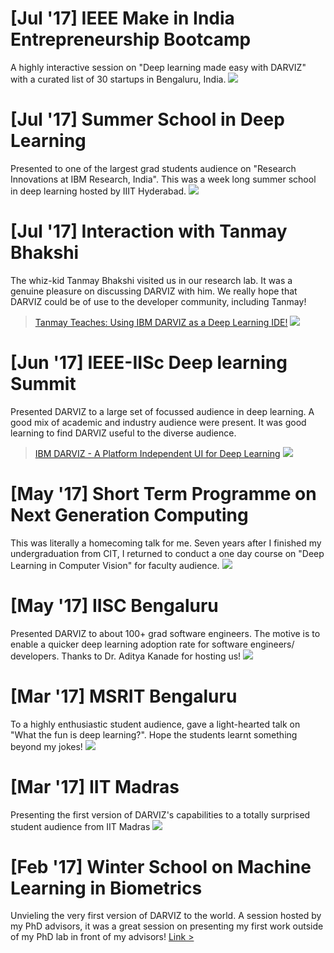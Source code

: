 # [Jul '17] IEEE Make in India Entrepreneurship Bootcamp

A highly interactive session on "Deep learning made easy with DARVIZ" with a curated list of 30 startups in Bengaluru, India.
![](../pictures/talk1.jpg)


# [Jul '17] Summer School in Deep Learning

Presented to one of the largest grad students audience on "Research Innovations at IBM Research, India". This was a week long summer school in deep learning hosted by IIIT Hyderabad.
![](../pictures/talk2.jpg)

# [Jul '17] Interaction with Tanmay Bhakshi

The whiz-kid Tanmay Bhakshi visited us in our research lab. It was a genuine pleasure on discussing DARVIZ with him. We really hope that DARVIZ could be of use to the developer community, including Tanmay! 
> [Tanmay Teaches:  Using IBM DARVIZ as a Deep Learning IDE!](https://www.youtube.com/watch?v=mmRw_MuMPC4)
![](../pictures/talk3.jpg)

# [Jun '17] IEEE-IISc Deep learning Summit

Presented DARVIZ to a large set of focussed audience in deep learning. A good mix of academic and industry audience were present. It was good learning to find DARVIZ useful to the diverse audience.
> [IBM DARVIZ - A Platform Independent UI for Deep Learning](https://www.youtube.com/watch?v=GICAnqhvO0I)
![](../pictures/talk4.jpg)

# [May '17] Short Term Programme on Next Generation Computing

This was literally a homecoming talk for me. Seven years after I finished my undergraduation from CIT, I returned to conduct a one day course on "Deep Learning in Computer Vision" for faculty audience. 
![](../pictures/talk5.jpg)

# [May '17] IISC Bengaluru

Presented DARVIZ to about 100+ grad software engineers. The motive is to enable a quicker deep learning adoption rate for software engineers/ developers. Thanks to Dr. Aditya Kanade for hosting us! 
![](../pictures/talk6.jpg)

# [Mar '17] MSRIT Bengaluru

To a highly enthusiastic student audience, gave a light-hearted talk on "What the fun is deep learning?". Hope the students learnt something beyond my jokes!
![](../pictures/talk7.jpg)

# [Mar '17] IIT Madras

Presenting the first version of DARVIZ's capabilities to a totally surprised student audience from IIT Madras
![](../pictures/talk8.jpg)

# [Feb '17] Winter School on Machine Learning in Biometrics

Unvieling the very first version of DARVIZ to the world. A session hosted by my PhD advisors, it was a great session on presenting my first work outside of my PhD lab in front of my advisors!
[Link >]((http://iab-rubric.org/mlib2017/))

